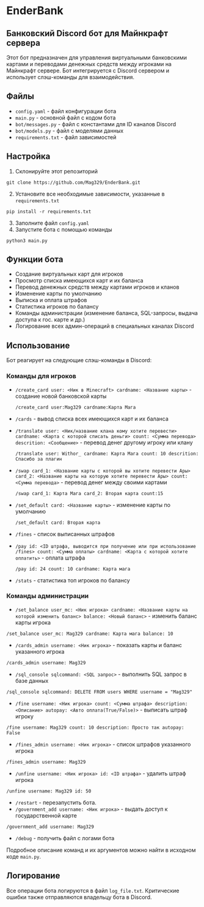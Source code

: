 # EnderBank
## Банковский Discord бот для Майнкрафт сервера

Этот бот предназначен для управления виртуальными банковскими картами и переводами денежных средств между игроками на Майнкрафт сервере. Бот интегрируется с Discord сервером и использует слэш-команды для взаимодействия.

## Файлы
- `config.yaml` - файл конфигурации бота
- `main.py` - основной файл с кодом бота
- `bot/messages.py` - файл с константами для ID каналов Discord
- `bot/models.py` - файл с моделями данных
- `requirements.txt` - файл зависимостей

## Настройка
1. Склонируйте этот репозиторий 
```
git clone https://github.com/Mag329/EnderBank.git
```
2. Установите все необходимые зависимости, указанные в `requirements.txt`
```
pip install -r requirements.txt
```
3. Заполните файл `config.yaml`
4. Запустите бота с помощью команды 
```
python3 main.py
```

## Функции бота

- Создание виртуальных карт для игроков
- Просмотр списка имеющихся карт и их баланса
- Перевод денежных средств между картами игроков и кланов
- Изменение карты по умолчанию
- Выписка и оплата штрафов
- Статистика игроков по балансу
- Команды администрации (изменение баланса, SQL-запросы, выдача доступа к гос. карте и др.)
- Логирование всех админ-операций в специальных каналах Discord

## Использование

Бот реагирует на следующие слэш-команды в Discord:

### Команды для игроков

- `/create_card user: <Ник в Minecraft> cardname: <Название карты>` - создание новой банковской карты
  ```
  /create_card user:Mag329 cardname:Карта Мага
  ```

- `/cards` - вывод списка всех имеющихся карт и их баланса

- `/translate user: <Ник/название клана кому хотите перевести> cardname: <Карта с которой списать деньги> count: <Сумма перевода> descrition: <Сообщение>` - перевод денег другому игроку или клану
  ```
  /translate user: Withor_ cardname: Карта Мага count: 10 descrition: Спасибо за плагин
  ```

- `/swap card_1: <Название карты с которой вы хотите перевести Ары> card_2: <Название карты на которую хотите перевести Ары> count: <Сумма перевода>` - перевод денег между своими картами
  ```
  /swap card_1: Карта Мага card_2: Вторая карта count:15
  ``` 

- `/set_default card: <Название карты>` - изменение карты по умолчанию
  ```
  /set_default card: Вторая карта
  ```

- `/fines` - список выписанных штрафов

- `/pay id: <ID штрафа, выводится при получение или при использование /fines> count: <Сумма оплаты> cardname: <Карта с которой хотите оплатить>` - оплата штрафа
  ```
  /pay id: 24 count: 10 cardname: Карта мага
  ```

- `/stats` - статистика топ игроков по балансу

### Команды администрации  

- `/set_balance user_mc: <Ник игрока> cardname: <Название карты на которой изменить баланс> balance: <Новый баланс>` - изменить баланс карты игрока
```
/set_balance user_mc: Mag329 cardname: Карта мага balance: 10
```
- `/cards_admin username: <Ник игрока>` - показать карты и баланс указанного игрока
```
/cards_admin username: Mag329
```
- `/sql_console sqlcommand: <SQL запрос>` - выполнить SQL запрос в базе данных
```
/sql_console sqlcommand: DELETE FROM users WHERE username = "Mag329"
```
- `/fine username: <Ник игрока> count: <Сумма штрафа> description: <Описание> autopay: <Авто оплата(True/False)>` - выписать штраф игроку
```
/fine username: Mag329 count: 10 description: Просто так autopay: False
```
- `/fines_admin username: <Ник игрока>` - список штрафов указанного игрока
```
/fines_admin username: Mag329
```
- `/unfine username: <Ник игрока> id: <ID штрафа>` - удалить штраф игрока
```
/unfine username: Mag329 id: 50
```
- `/restart` - перезапустить бота.
- `/government_add username: <Ник игрока>` - выдать доступ к государственной карте
```
/government_add username: Mag329
```
- `/debug` - получить файл с логами бота

Подробное описание команд и их аргументов можно найти в исходном коде `main.py`.

## Логирование

Все операции бота логируются в файл `log_file.txt`. Критические ошибки также отправляются владельцу бота в Discord.
